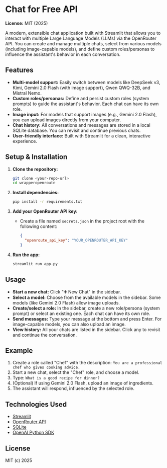 # Chat for Free API

**License:** MIT (2025)

A modern, extensible chat application built with Streamlit that allows you to interact with multiple Large Language Models (LLMs) via the OpenRouter API. You can create and manage multiple chats, select from various models (including image-capable models), and define custom roles/personas to influence the assistant's behavior in each conversation.

## Features

- **Multi-model support:** Easily switch between models like DeepSeek v3, Kimi, Gemini 2.0 Flash (with image support), Qwen QWQ-32B, and Mistral Nemo.
- **Custom roles/personas:** Define and persist custom roles (system prompts) to guide the assistant's behavior. Each chat can have its own role.
- **Image input:** For models that support images (e.g., Gemini 2.0 Flash), you can upload images directly from your computer.
- **Chat history:** All conversations and messages are stored in a local SQLite database. You can revisit and continue previous chats.
- **User-friendly interface:** Built with Streamlit for a clean, interactive experience.

## Setup & Installation

1. **Clone the repository:**
   ```bash
   git clone <your-repo-url>
   cd wrapperopenroute
   ```

2. **Install dependencies:**
   ```bash
   pip install -r requirements.txt
   ```

3. **Add your OpenRouter API key:**
   - Create a file named `secrets.json` in the project root with the following content:
     ```json
     {
       "openroute_api_key": "YOUR_OPENROUTER_API_KEY"
     }
     ```

4. **Run the app:**
   ```bash
   streamlit run app.py
   ```

## Usage

- **Start a new chat:** Click "➕ New Chat" in the sidebar.
- **Select a model:** Choose from the available models in the sidebar. Some models (like Gemini 2.0 Flash) allow image uploads.
- **Create/select a role:** In the sidebar, create a new role/persona (system prompt) or select an existing one. Each chat can have its own role.
- **Send messages:** Type your message at the bottom and press Enter. For image-capable models, you can also upload an image.
- **View history:** All your chats are listed in the sidebar. Click any to revisit and continue the conversation.

## Example

1. Create a role called "Chef" with the description: `You are a professional chef who gives cooking advice.`
2. Start a new chat, select the "Chef" role, and choose a model.
3. Type: `What is a good recipe for dinner?`
4. (Optional) If using Gemini 2.0 Flash, upload an image of ingredients.
5. The assistant will respond, influenced by the selected role.

## Technologies Used
- [Streamlit](https://streamlit.io/)
- [OpenRouter API](https://openrouter.ai/)
- [SQLite](https://www.sqlite.org/)
- [OpenAI Python SDK](https://github.com/openai/openai-python)

## License
MIT (c) 2025 
